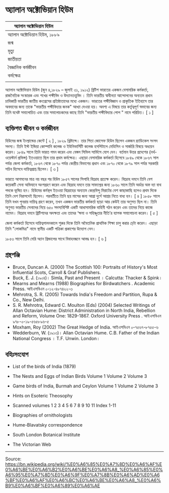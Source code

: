 # অ্যালান অক্টোভিয়ান হিউম

| অ্যালান অক্টোভিয়ান হিউম |
| --- |
| অ্যালান অক্টোভিয়ান হিউম, ১৮৮৯ |
| জন্ম |
| মৃত্যু |
| জাতীয়তা |
| বৈজ্ঞানিক কর্মজীবন |
| কর্মক্ষেত্র |
|  |

অ্যালান অক্টোভিয়ান হিউম (জুন ৪,১৮২৯ – জুলাই ৩১, ১৯১২) ব্রিটিশ ভারতের একজন বেসামরিক কর্মকর্তা, রাজনৈতিক সংস্কারক এবং শখের পক্ষীবিদ ও উদ্যানতত্ত্ববিদ । তিনি ভারতীয় স্বাধীনতা আন্দোলনের অন্যতম প্রধান চাবিকাঠি ভারতীয় জাতীয় কংগ্রেসের প্রতিষ্ঠাতাদের মধ্যে একজন। ভারতের পক্ষীবিজ্ঞান ও প্রাকৃতিক ইতিহাসে তার অবদানের জন্য তাকে "ভারতীয় পক্ষীবিদ্যার জনক" আখ্যা দেওয়া হয়। অবশ্য এ বিষয়ে তার কর্তৃত্বপূর্ণ স্বভাবের জন্য তিনি যথেষ্ট সমালোচিত এবং তার সমালোচকদের কাছে তিনি "ভারতীয় পক্ষীবিদ্যার পোপ " নামে পরিচিত। [ ১ ]

## ব্যক্তিগত জীবন ও কর্মজীবন

হিউমের জন্ম ইংল্যান্ডের কেন্টে [ ২ ] , ১৮২৯ খ্রিষ্টাব্দে। তার পিতা জোসেফ হিউম ছিলেন একজন র‍্যাডিকেল সংসদ সদস্য। তিনি ইস্ট ইন্ডিয়া কোম্পানি কলেজ ও ইউনিভার্সিটি কলেজ হসপিটালে মেডিসিন ও সার্জারি বিষয়ে অধ্যয়ন করেন। ১৮৪৯ সালে তিনি ভারত গমন করেন এবং বেঙ্গল সিভিল সার্ভিসে যোগ দেন। বর্তমান উত্তর প্রদেশের (নর্থ-ওয়েস্টার্ন প্রভিন্স) ইতওয়াতে ছিল তার প্রথম কর্মক্ষেত্র। এছাড়া বেসামরিক কর্মকর্তা হিসেবে ১৮৪৯ থেকে ১৮৬৭ সাল পর্যন্ত জেলা কর্মকর্তা, ১৮৬৭ থেকে ১৮৭০ পর্যন্ত কেন্দ্রীয় বিভাগের প্রধান এবং ১৮৭০ থেকে ১৮৭৯ সাল পর্যন্ত সরকারি সচিব হিসেবে দায়িত্বপ্রাপ্ত ছিলেন। [ ৩ ]

ভারতে আগমনের মাত্র নয় বছর পর হিউম ১৮৫৭ সালের সিপাহি বিদ্রোহ প্রত্যক্ষ করেন। বিদ্রোহ দমনে তিনি বেশ কয়েকটি সেনা অভিযানে অংশগ্রহণ করেন এবং বিদ্রোহ দমনে তার সাফল্যের জন্য ১৮৬০ সালে তিনি অর্ডার অফ দ্যা বাথ পদকে ভূষিত হন। হিউমের কর্মস্থল ইতওয়া বিদ্রোহের অন্যতম কেন্দ্রবিন্দু মিরাটের বেশ কাছাকাছি হলেও প্রথম দিকে তিনি বেশ নিরাপদেই ছিলেন। পরবর্তীতে তিনি ছয় মাসের জন্য আগ্রা দুর্গে আশ্রয় নিতে বাধ্য হন। [ ৪ ] ১৮৫৮ সালে তিনি যখন পুনরায় দায়িত্ব গ্রহণ করেন, তখন একজন ভারতীয় কর্মকর্তা ছাড়া আর কেউই তার অণুগত ছিল না। তিনি অণুগত ভারতীয় সেনাদের নিয়ে ৬৫০ সদস্যবিশিষ্ট একটি আধাসামরিক বাহিনী গঠন করেন এবং তাদের নিয়ে কাজে নামেন। বিদ্রোহ দমনে ব্রিটিশদের অদক্ষতা এবং তাদের ‘ক্ষমা ও সহিষ্ণুতার নীতি’র ব্যাপক সমালোচনা করেন। [ ৫ ]

জেলা কর্মকর্তা হিসেবে দায়িত্বপালনকালে শুরুর দিকে তিনি অবৈতনিক প্রাথমিক শিক্ষা চালু করার চে্টা করেন। এছাড়া তিনি "লোকমিত্র" নামে স্থানীয় একটি পত্রিকা প্রকাশের উদ্যোগ নেন।

১৮৫৩ সালে তিনি মেরি অ্যান গ্রিন্ডালের সাথে বিবাহবন্ধনে আবদ্ধ হন। [ ৬ ]

## গ্রন্থপঞ্জি

- Bruce, Duncan A. (2000) The Scottish 100: Portraits of History's Most Influential Scots, Carroll & Graf Publishers.
- Buck, E. J. (১৯০৪)। Simla, Past and Present । Calcutta: Thacker & Spink।
- Mearns and Mearns (1988) Biographies for Birdwatchers . Academic Press. আইএসবিএন ০-১২-৪৮৭৪২২-৩
- Mehrotra, S. R. (2005) Towards India's Freedom and Partition, Rupa & Co., New Delhi.
- S. R. Mehrotra, Edward C. Moulton (Eds) (2004) Selected Writings of Allan Octavian Hume: District Administration in North India, Rebellion and Reform, Volume One: 1829-1867. Oxford University Press . আইএসবিএন ৯৭৮-০-১৯-৫৬৫৮৯৬-৫
- Moxham, Roy (2002) The Great Hedge of India. আইএসবিএন ০-৭৫৬৭-৮৭৫৫-৬
- Wedderburn, W. (১৯১৩)। Allan Octavian Hume. C.B. Father of the Indian National Congress । T.F. Unwin. London।

## বহিঃসংযোগ

- List of the birds of India (1879)
- The Nests and Eggs of Indian Birds Volume 1 Volume 2 Volume 3
- Game birds of India, Burmah and Ceylon Volume 1 Volume 2 Volume 3
- Hints on Esoteric Theosophy

- Scanned volumes 1 2 3 4 5 6 7 8 9 10 11 Index 1-11

- Biographies of ornithologists
- Hume-Blavatsky correspondence
- South London Botanical Institute
- The Victorian Web

---
Source: https://bn.wikipedia.org/wiki/%E0%A6%85%E0%A7%8D%E0%A6%AF%E0%A6%BE%E0%A6%B2%E0%A6%BE%E0%A6%A8_%E0%A6%85%E0%A6%95%E0%A7%8D%E0%A6%9F%E0%A7%8B%E0%A6%AD%E0%A6%BF%E0%A6%AF%E0%A6%BC%E0%A6%BE%E0%A6%A8_%E0%A6%B9%E0%A6%BF%E0%A6%89%E0%A6%AE
